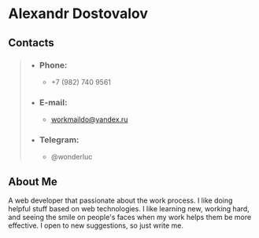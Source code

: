 # Alexandr Dostovalov

## Contacts
>* ### Phone:
>    * +7 (982) 740 9561
>* ### E-mail:
>    * <workmaildo@yandex.ru>
>* ### Telegram:
>    * @wonderluc

## About Me
A web developer that passionate about the work process. I like doing helpful stuff based on web technologies. I like learning new, working hard, and seeing the smile on people's faces when my work helps them be more effective. I open to new suggestions, so just write me.


